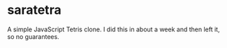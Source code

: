 # saratetra
A simple JavaScript Tetris clone. I did this in about a week and then left it, so no guarantees.
